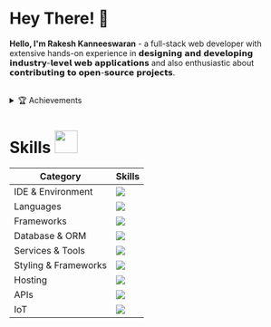 <!--- ------------------------------------------------------------------------------------------------------------------------------------------------------ -->
<!--- -- Custom Designed Banner ---------------------------------------------------------------------------------------------------------------------------- -->
<!--- ------------------------------------------------------------------------------------------------------------------------------------------------------ -->

<!---![Banner GitHub](https://github.com/krishmakhijani/100xdevCohort/assets/112251957/689172af-b840-48fd-8291-ceeccd3d25a5)-->

# Hey There! 👋
**Hello, I'm Rakesh Kanneeswaran** - a full-stack web developer with extensive hands-on experience in 𝗱𝗲𝘀𝗶𝗴𝗻𝗶𝗻𝗴 𝗮𝗻𝗱 𝗱𝗲𝘃𝗲𝗹𝗼𝗽𝗶𝗻𝗴 𝗶𝗻𝗱𝘂𝘀𝘁𝗿𝘆-𝗹𝗲𝘃𝗲𝗹 𝘄𝗲𝗯 𝗮𝗽𝗽𝗹𝗶𝗰𝗮𝘁𝗶𝗼𝗻𝘀 and also enthusiastic about 𝗰𝗼𝗻𝘁𝗿𝗶𝗯𝘂𝘁𝗶𝗻𝗴 𝘁𝗼 𝗼𝗽𝗲𝗻-𝘀𝗼𝘂𝗿𝗰𝗲 𝗽𝗿𝗼𝗷𝗲𝗰𝘁𝘀.


<!--- ------------------------------------------------------------------------------------------------------------------------------------------------------ -->
<!--- -- Visitor Badge + Links ----------------------------------------------------------------------------------------------------------------------------- -->
<!--- ------------------------------------------------------------------------------------------------------------------------------------------------------ -->
<!---
<div align="center">
  <img src="https://api.visitorbadge.io/api/visitors?path=https://github.com/krishmakhijani/krishmakhijani&label=VISITORS&labelColor=%23000&countColor=%230A0209" />
  <br><br>
  <a href="https://dev.to/krishmakhijani"><img src="https://img.shields.io/badge/dev.to-d5d5d5?style=for-the-badge&logo=devdotto&logoColor=0A0209" alt="profile of Dev.to with username krishmakhijani" /></a>
  <a href="https://www.linkedin.com/in/krishmakhijani/"><img src="https://img.shields.io/badge/LinkedIn-d5d5d5?style=for-the-badge&logo=linkedin&logoColor=0A0209" alt="profile of LinkedIn with username krishmakhijani" /></a>
  <a href="mailto:krishmakhijani.inbox@gmail.com"><img src="https://img.shields.io/badge/Gmail-d5d5d5?style=for-the-badge&logo=gmail&logoColor=0A0209" alt="email of Krish i.e.   krishmakhijani.inbox@gmail.com" /></a>
  <a href="https://discordapp.com/users/velocitypanther"><img src="https://img.shields.io/badge/Discord-d5d5d5?style=for-the-badge&logo=discord&logoColor=0A0209" alt="profile of Discord with username velocitypanther" ></a>
  <a href="https://twitter.com/krish_makhijani"><img src="https://img.shields.io/badge/Twitter-d5d5d5?style=for-the-badge&logo=x&logoColor=0A0209" alt="profile of Twitter with username krish_makhijani" ></a>
  <a href="https://peerlist.io/krishmakhijani"><img src="https://img.shields.io/badge/peerlist-d5d5d5?style=for-the-badge&logo=peerlist&logoColor=0A0209" alt="profile of Peerlist with username krishmakhijani" ></a>
</div>
<br>
--->
<!--- ------------------------------------------------------------------------------------------------------------------------------------------------------ -->
<!--- -- About ME  --------------------------------------------------------------------------------------------------------------------------------------- -->
<!--- ------------------------------------------------------------------------------------------------------------------------------------------------------ -->

<br>

<details>
  <summary>🏆 Achievements</summary>
  <br>
  
  💜 Pentathon 2024
  - #1 in Pentathon conducted by Bajaj Finserv
  - Created a Brain Tumor Detection Machine Learning Modal
  - Used OpenCV and YOLOV8 for the same 

  💜 SYNAPSE 2.0 
  - #3rd Place in SYNAPSE 2.0 hosted by PES University in collaboration with HACK 2 SKILL
  - Developed a secure and localized Alzheimer's detection system using Roboflow YOLO V8 and OPEN CV
  - Additionally, engineered a modular IoT device that integrates seamlessly with MRI scanning machines, powered by the OpenSSH API for secure server operations
  - Leveraged the advanced Llama model for sophisticated recommendations and precise anomaly analysis
  
</details>

<!---
<img src="https://github-readme-activity-graph.vercel.app/graph?username=krishmakhijani&bg_color=161b22&color=ffffff&line=d5d5d5&point=a76c6c&area=true&hide_border=true&hide_title=true" />

<img src="https://www.animatedimages.org/data/media/562/animated-line-image-0184.gif" width="1920" /> -->

<!--- ------------------------------------------------------------------------------------------------------------------------------------------------------ -->
<!--- -- Skills Section ------------------------------------------------------------------------------------------------------------------------------------ -->
<!--- ------------------------------------------------------------------------------------------------------------------------------------------------------ -->

# Skills <img src='https://user-images.githubusercontent.com/74038190/206662607-d9e7591e-bbf9-42f9-9386-29efc927bc16.gif' width="40"> 

| Category        | Skills        |
|-----------------|---------------|
| IDE & Environment | ![](https://skillicons.dev/icons?i=apple,vscode,obsidian,neovim,replit,pycharm,androidstudio,anaconda) |
| Languages | ![](https://skillicons.dev/icons?i=js,ts,py,java,cpp,html,bash) |
| Frameworks| ![](https://skillicons.dev/icons?i=nextjs,react,express,nodejs,flask,vite,vitest) |
| Database & ORM | ![](https://skillicons.dev/icons?i=mongodb,graphql,postgres,mysql,redis,prisma) |
| Services & Tools| ![](https://skillicons.dev/icons?i=git,github,docker,kubernetes,aws,cloudflare) |
| Styling & Frameworks | ![](https://skillicons.dev/icons?i=css,tailwind,sass,bootstrap,materialui) |
| Hosting         | ![](https://skillicons.dev/icons?i=vercel,netlify,heroku) |
| APIs | ![](https://skillicons.dev/icons?i=postman,fastapi)  |
| IoT | ![](https://skillicons.dev/icons?i=raspberrypi)  |
